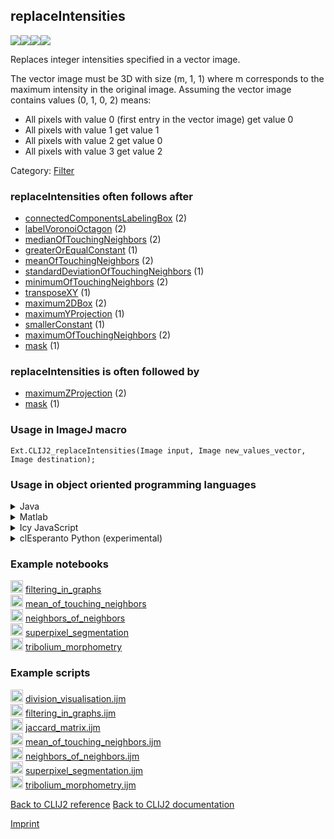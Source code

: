 ## replaceIntensities
<img src="images/mini_empty_logo.png"/><img src="images/mini_clij2_logo.png"/><img src="images/mini_clijx_logo.png"/><img src="images/mini_cle_logo.png"/>

Replaces integer intensities specified in a vector image. 

The vector image must be 3D with size (m, 1, 1) where m corresponds to the maximum intensity in the original image. Assuming the vector image contains values (0, 1, 0, 2) means: 
 * All pixels with value 0 (first entry in the vector image) get value 0
 * All pixels with value 1 get value 1
 * All pixels with value 2 get value 0
 * All pixels with value 3 get value 2


Category: [Filter](https://clij.github.io/clij2-docs/reference__filter)

### replaceIntensities often follows after
* <a href="reference_connectedComponentsLabelingBox">connectedComponentsLabelingBox</a> (2)
* <a href="reference_labelVoronoiOctagon">labelVoronoiOctagon</a> (2)
* <a href="reference_medianOfTouchingNeighbors">medianOfTouchingNeighbors</a> (2)
* <a href="reference_greaterOrEqualConstant">greaterOrEqualConstant</a> (1)
* <a href="reference_meanOfTouchingNeighbors">meanOfTouchingNeighbors</a> (2)
* <a href="reference_standardDeviationOfTouchingNeighbors">standardDeviationOfTouchingNeighbors</a> (1)
* <a href="reference_minimumOfTouchingNeighbors">minimumOfTouchingNeighbors</a> (2)
* <a href="reference_transposeXY">transposeXY</a> (1)
* <a href="reference_maximum2DBox">maximum2DBox</a> (2)
* <a href="reference_maximumYProjection">maximumYProjection</a> (1)
* <a href="reference_smallerConstant">smallerConstant</a> (1)
* <a href="reference_maximumOfTouchingNeighbors">maximumOfTouchingNeighbors</a> (2)
* <a href="reference_mask">mask</a> (1)


### replaceIntensities is often followed by
* <a href="reference_maximumZProjection">maximumZProjection</a> (2)
* <a href="reference_mask">mask</a> (1)


### Usage in ImageJ macro
```
Ext.CLIJ2_replaceIntensities(Image input, Image new_values_vector, Image destination);
```


### Usage in object oriented programming languages



<details>

<summary>
Java
</summary>
<pre class="highlight">// init CLIJ and GPU
import net.haesleinhuepf.clij2.CLIJ2;
import net.haesleinhuepf.clij.clearcl.ClearCLBuffer;
CLIJ2 clij2 = CLIJ2.getInstance();

// get input parameters
ClearCLBuffer input = clij2.push(inputImagePlus);
ClearCLBuffer new_values_vector = clij2.push(new_values_vectorImagePlus);
destination = clij2.create(input);
</pre>

<pre class="highlight">
// Execute operation on GPU
clij2.replaceIntensities(input, new_values_vector, destination);
</pre>

<pre class="highlight">
// show result
destinationImagePlus = clij2.pull(destination);
destinationImagePlus.show();

// cleanup memory on GPU
clij2.release(input);
clij2.release(new_values_vector);
clij2.release(destination);
</pre>

</details>



<details>

<summary>
Matlab
</summary>
<pre class="highlight">% init CLIJ and GPU
clij2 = init_clatlab();

% get input parameters
input = clij2.pushMat(input_matrix);
new_values_vector = clij2.pushMat(new_values_vector_matrix);
destination = clij2.create(input);
</pre>

<pre class="highlight">
% Execute operation on GPU
clij2.replaceIntensities(input, new_values_vector, destination);
</pre>

<pre class="highlight">
% show result
destination = clij2.pullMat(destination)

% cleanup memory on GPU
clij2.release(input);
clij2.release(new_values_vector);
clij2.release(destination);
</pre>

</details>



<details>

<summary>
Icy JavaScript
</summary>
<pre class="highlight">// init CLIJ and GPU
importClass(net.haesleinhuepf.clicy.CLICY);
importClass(Packages.icy.main.Icy);

clij2 = CLICY.getInstance();

// get input parameters
input_sequence = getSequence();
input = clij2.pushSequence(input_sequence);
new_values_vector_sequence = getSequence();
new_values_vector = clij2.pushSequence(new_values_vector_sequence);
destination = clij2.create(input);
</pre>

<pre class="highlight">
// Execute operation on GPU
clij2.replaceIntensities(input, new_values_vector, destination);
</pre>

<pre class="highlight">
// show result
destination_sequence = clij2.pullSequence(destination)
Icy.addSequence(destination_sequence);
// cleanup memory on GPU
clij2.release(input);
clij2.release(new_values_vector);
clij2.release(destination);
</pre>

</details>



<details>

<summary>
clEsperanto Python (experimental)
</summary>
<pre class="highlight">import pyclesperanto_prototype as cle

cle.replace_intensities(input, new_values_vector, destination)

</pre>



</details>





### Example notebooks
<a href="https://clij.github.io/clij2-docs/md/filtering_in_graphs"><img src="images/language_macro.png" height="20"/></a> [filtering_in_graphs](https://clij.github.io/clij2-docs/md/filtering_in_graphs)  
<a href="https://clij.github.io/clij2-docs/md/mean_of_touching_neighbors"><img src="images/language_macro.png" height="20"/></a> [mean_of_touching_neighbors](https://clij.github.io/clij2-docs/md/mean_of_touching_neighbors)  
<a href="https://clij.github.io/clij2-docs/md/neighbors_of_neighbors"><img src="images/language_macro.png" height="20"/></a> [neighbors_of_neighbors](https://clij.github.io/clij2-docs/md/neighbors_of_neighbors)  
<a href="https://clij.github.io/clij2-docs/md/superpixel_segmentation"><img src="images/language_macro.png" height="20"/></a> [superpixel_segmentation](https://clij.github.io/clij2-docs/md/superpixel_segmentation)  
<a href="https://clij.github.io/clij2-docs/md/tribolium_morphometry"><img src="images/language_macro.png" height="20"/></a> [tribolium_morphometry](https://clij.github.io/clij2-docs/md/tribolium_morphometry)  




### Example scripts
<a href="https://github.com/clij/clij2-docs/blob/master/src/main/macro/division_visualisation.ijm"><img src="images/language_macro.png" height="20"/></a> [division_visualisation.ijm](https://github.com/clij/clij2-docs/blob/master/src/main/macro/division_visualisation.ijm)  
<a href="https://github.com/clij/clij2-docs/blob/master/src/main/macro/filtering_in_graphs.ijm"><img src="images/language_macro.png" height="20"/></a> [filtering_in_graphs.ijm](https://github.com/clij/clij2-docs/blob/master/src/main/macro/filtering_in_graphs.ijm)  
<a href="https://github.com/clij/clij2-docs/blob/master/src/main/macro/jaccard_matrix.ijm"><img src="images/language_macro.png" height="20"/></a> [jaccard_matrix.ijm](https://github.com/clij/clij2-docs/blob/master/src/main/macro/jaccard_matrix.ijm)  
<a href="https://github.com/clij/clij2-docs/blob/master/src/main/macro/mean_of_touching_neighbors.ijm"><img src="images/language_macro.png" height="20"/></a> [mean_of_touching_neighbors.ijm](https://github.com/clij/clij2-docs/blob/master/src/main/macro/mean_of_touching_neighbors.ijm)  
<a href="https://github.com/clij/clij2-docs/blob/master/src/main/macro/neighbors_of_neighbors.ijm"><img src="images/language_macro.png" height="20"/></a> [neighbors_of_neighbors.ijm](https://github.com/clij/clij2-docs/blob/master/src/main/macro/neighbors_of_neighbors.ijm)  
<a href="https://github.com/clij/clij2-docs/blob/master/src/main/macro/superpixel_segmentation.ijm"><img src="images/language_macro.png" height="20"/></a> [superpixel_segmentation.ijm](https://github.com/clij/clij2-docs/blob/master/src/main/macro/superpixel_segmentation.ijm)  
<a href="https://github.com/clij/clij2-docs/blob/master/src/main/macro/tribolium_morphometry.ijm"><img src="images/language_macro.png" height="20"/></a> [tribolium_morphometry.ijm](https://github.com/clij/clij2-docs/blob/master/src/main/macro/tribolium_morphometry.ijm)  


[Back to CLIJ2 reference](https://clij.github.io/clij2-docs/reference)
[Back to CLIJ2 documentation](https://clij.github.io/clij2-docs)

[Imprint](https://clij.github.io/imprint)
